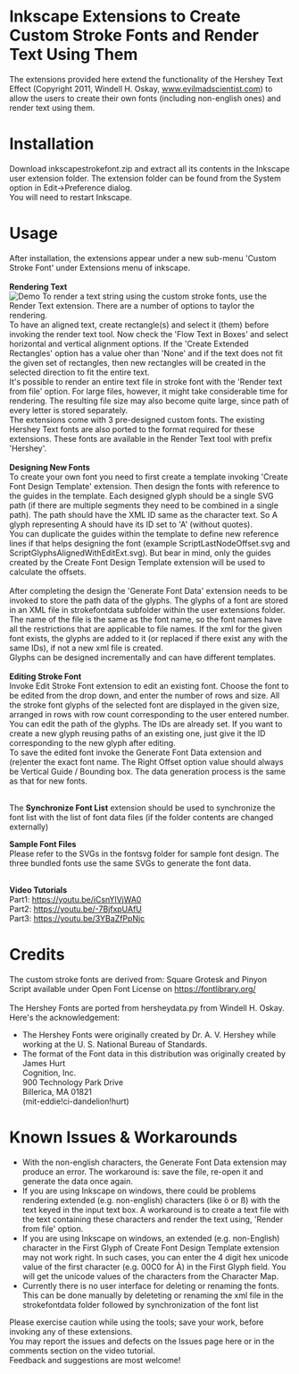 # Inkscape Extensions to Create Custom Stroke Fonts and Render Text Using Them
The extensions provided here extend the functionality of the Hershey Text Effect
(Copyright 2011, Windell H. Oskay, www.evilmadscientist.com) to allow the users
to create their own fonts (including non-english ones) and render text using them. 

# Installation
Download inkscapestrokefont.zip and extract all its contents in the Inkscape user extension folder. 
The extension folder can be found from the System option in Edit->Preference dialog. <br>
You will need to restart Inkscape.

# Usage
After installation, the extensions appear under a new sub-menu 'Custom Stroke Font' under Extensions menu of inkscape.<br><br>
<b>Rendering Text<br></b>
![Demo](https://github.com/Shriinivas/inkscapestrokefont/blob/master/strokefontrender.gif)
To render a text string using the custom stroke fonts, use the Render Text extension. There are a number of options to taylor the rendering. <br>
To have an aligned text, create rectangle(s) and select it (them) before invoking the render text tool. Now check the 'Flow Text in Boxes' and select horizontal and vertical alignment options. If the 'Create Extended Rectangles' option has a value oher than 'None' and if the text does not fit the given set of rectangles, then new rectangles will be created in the selected direction to fit the entire text.<br>
It's possible to render an entire text file in stroke font with the 'Render text from file' option. For large files, however, it might take considerable time for rendering. The resulting file size may also become quite large, since path of every letter is stored separately.<br>
The extensions come with 3 pre-designed custom fonts. The existing Hershey Text fonts are also ported to the format required for these extensions. These fonts are available in the Render Text tool with prefix 'Hershey'.<br><br>
<b>Designing New Fonts<br> </b>
To create your own font you need to first create a template invoking 'Create Font Design Template' extension.
Then design the fonts with reference to the guides in the template. Each designed glyph should be a single SVG path 
(if there are multiple segments they need to be combined in a single path). The path should have the XML ID same as the 
character text. So A glyph representing A should have its ID set to 'A' (without quotes). <br>
You can duplicate the guides within the template to define new reference lines if that helps designing the font (example ScriptLastNodeOffset.svg and ScriptGlyphsAlignedWithEditExt.svg). But bear in mind, only the guides created by the Create Font Design Template extension will be used to calculate the offsets.<br><br>
After completing the design the 'Generate Font Data' extension needs to be invoked to store the path data of the 
glyphs. The glyphs of a font are stored in an XML file in strokefontdata subfolder within the user extensions folder. The name of the file is the same as the font name, so the font names have all the restrictions that are applicable to file names. If the xml for the given font exists, the glyphs are added to it (or replaced if there exist any with the same IDs), if not a new xml file is created. <br>
Glyphs can be designed incrementally and can have different templates. <br><br>
<b>Editing Stroke Font<br></b>
Invoke Edit Stroke Font extension to edit an existing font. Choose the font to be edited from the drop down, and enter the number of rows and size. All the stroke font glyphs of the selected font are displayed in the given size, arranged in rows with row count corresponding to the user entered number. You can edit the path of the glyphs. The IDs are already set. If you want to create a new glyph reusing paths of an existing one, just give it the ID corresponding to the new glyph after editing.<br>
To save the edited font invoke the Generate Font Data extension and (re)enter the exact font name. The Right Offset option value should always be Vertical Guide / Bounding box. The data generation process is the same as that for new fonts.<br> <br> 

The <b>Synchronize Font List</b> extension should be used to synchronize the font list with the list of font data files (if the folder contents are changed externally)<br>

<b>Sample Font Files<br></b>
Please refer to the SVGs in the fontsvg folder for sample font design. The three bundled  fonts use the same SVGs to 
generate the font data. <br><br>

<b>Video Tutorials<br></b> 
Part1: https://youtu.be/iCsnYlVjWA0 <br>
Part2: https://youtu.be/-7BjfxpUAfU <br>
Part3: https://youtu.be/3YBaZfPpNjc <br>


# Credits
The custom stroke fonts are derived from: Square Grotesk and Pinyon Script available under Open Font License on https://fontlibrary.org/<br><br>
The Hershey Fonts are ported from hersheydata.py from Windell H. Oskay.<br>
Here's the acknowledgement:
- The Hershey Fonts were originally created by Dr. A. V. Hershey while working at the U. S. National Bureau of Standards.
- The format of the Font data in this distribution was originally created by<br>
James Hurt<br>
Cognition, Inc.<br>
900 Technology Park Drive<br>
Billerica, MA 01821<br>
(mit-eddie!ci-dandelion!hurt)<br>

# Known Issues & Workarounds
- With the non-english characters, the Generate Font Data extension may produce an error. The workaround is: save the file,
re-open it and generate the data once again.<br>
- If you are using Inkscape on windows, there could be problems rendering extended (e.g. non-english) characters (like ö or ß) with the text keyed in the input text box. A workaround is to create a text file with the text containing these characters and render the text using, 'Render from file' option. <br>
- If you are using Inkscape on windows, an extended (e.g. non-English) character in the First Glyph of Create Font Design Template extension may not work right. In such cases, you can enter the 4 digit hex unicode value of the first character (e.g. 00C0 for À) in the First Glyph field. You will get the unicode values of the characters from the Character Map.<br>
- Currently there is no user interface for deleting or renaming the fonts. This can be done manually by deleteting or renaming the xml file in the strokefontdata folder followed by synchronization of the font list<br>

Please exercise caution while using the tools; save your work, before invoking any of these extensions. </b><br>
You may report the issues and defects on the Issues page here or in the comments section on the video tutorial.<br>
Feedback and suggestions are most welcome!

